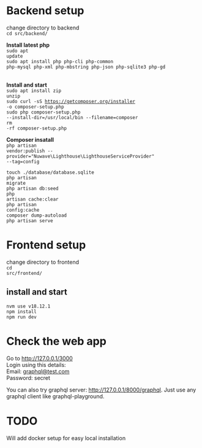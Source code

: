 # Backend setup
change directory to backend <br>
<code>cd src/backend/ </code>

**Install latest php** <br />
<code>sudo apt update</code><br />
<code>sudo apt install php php-cli php-common php-mysql php-xml php-mbstring php-json php-sqlite3 php-gd </code><br />

**Install and start** <br />
<code>sudo apt install zip unzip</code><br />
<code>sudo curl -sS https://getcomposer.org/installer -o composer-setup.php</code><br />
<code>sudo php composer-setup.php --install-dir=/usr/local/bin --filename=composer</code><br />
<code>rm -rf composer-setup.php</code><br />

**Composer insatall**<br />
<code>php artisan vendor:publish --provider="Nuwave\Lighthouse\LighthouseServiceProvider" --tag=config</code><br />

<code>touch ./database/database.sqlite</code><br />
<code>php artisan migrate</code><br />
<code>php artisan db:seed</code><br />
<code>php artisan cache:clear</code><br />
<code>php artisan config:cache</code><br />
<code>composer dump-autoload</code><br />
<code>php artisan serve</code><br />

# Frontend setup
change directory to frontend <br />
<code>cd src/frontend/</code><br />

## install and start
<code>nvm use v18.12.1</code><br />
<code>npm install</code><br />
<code>npm run dev</code><br />

# Check the web app
Go to http://127.0.0.1/3000<br />
Login using this details:<br />
Email: graphql@test.com<br />
Password: secret<br />

You can also try graphql server: http://127.0.0.1/8000/graphql. Just use any graphql client like graphql-playground.

# TODO<br />
Will add docker setup for easy local installation<br />
